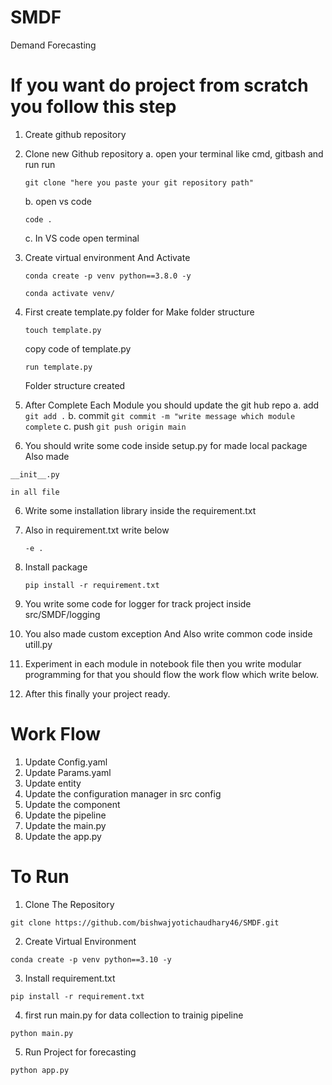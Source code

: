 # SMDF
Demand Forecasting

# If you want do project from scratch you follow this step
1. Create github repository
2. Clone new Github repository
    a. open your terminal like cmd, gitbash and run run
    ```
    git clone "here you paste your git repository path"
    ```
    b. open vs code
    ```
    code .
    ```
    c. In VS code open terminal
    
2. Create virtual environment And Activate
    ```
    conda create -p venv python==3.8.0 -y
    ```
    ```
    conda activate venv/
    ```
3. First create template.py folder for Make folder structure
    ```
    touch template.py
    ```
    copy code of template.py
    ```
    run template.py
    ```
    Folder structure created

4. After Complete Each Module you should update the git hub repo
    a. add
        ````
        git add .
        ````
    b. commit
        ```
        git commit -m "write message which module complete
        ```
    c. push
        ```
        git push origin main
        ```
5. You should write some code inside setup.py for made local package Also made
 ```
 __init__.py
 ```
    in all file
6. Write some installation library inside the requirement.txt
7. Also in requirement.txt write below 
      ```
      -e .
      ```
8. Install package
    ```
    pip install -r requirement.txt
    ```
9. You write some code for logger for track project inside src/SMDF/logging 
10. You also made custom exception And Also write common code inside utill.py

11. Experiment in each module in notebook file then you write modular          programming for that you should flow the work flow which write below.

12. After this finally your project ready.




# Work Flow

1. Update Config.yaml
2. Update Params.yaml
3. Update entity
4. Update the configuration manager in src config
5. Update the component
6. Update the pipeline
7. Update the main.py
8. Update the app.py

# To Run

1. Clone The Repository
```
git clone https://github.com/bishwajyotichaudhary46/SMDF.git
``` 

2. Create Virtual Environment
```
conda create -p venv python==3.10 -y
```
3. Install requirement.txt
```
pip install -r requirement.txt
```
4. first run main.py for data collection to trainig pipeline
```
python main.py
``` 
5. Run Project for forecasting
```
python app.py
```
